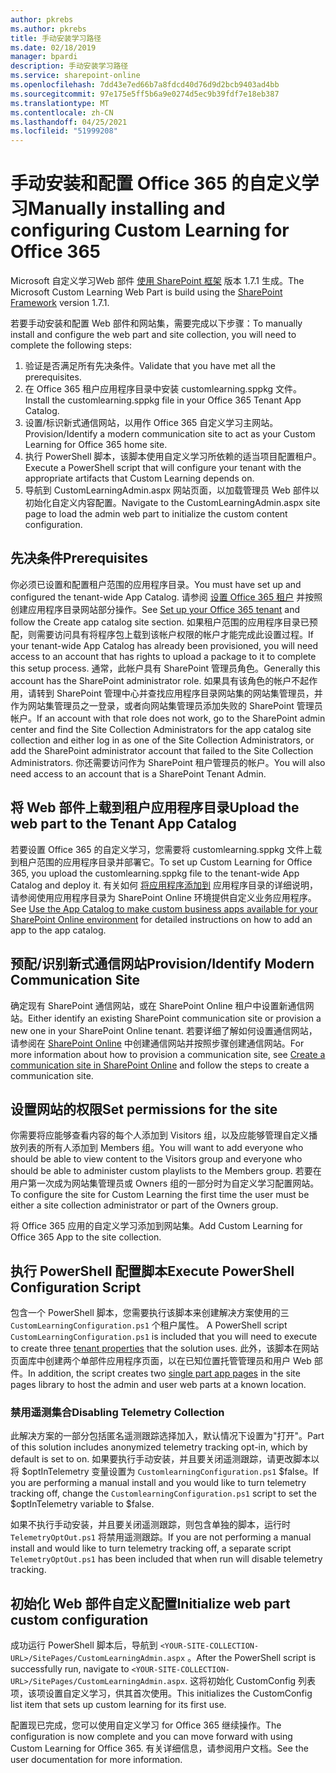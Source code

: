 ```yaml
---
author: pkrebs
ms.author: pkrebs
title: 手动安装学习路径
ms.date: 02/18/2019
manager: bpardi
description: 手动安装学习路径
ms.service: sharepoint-online
ms.openlocfilehash: 7dd43e7ed66b7a8fdcd40d76d9d2bcb9403ad4bb
ms.sourcegitcommit: 97e175e5ff5b6a9e0274d5ec9b39fdf7e18eb387
ms.translationtype: MT
ms.contentlocale: zh-CN
ms.lasthandoff: 04/25/2021
ms.locfileid: "51999208"
---
```

# <a name="manually-installing-and-configuring-custom-learning-for-office-365"></a><span data-ttu-id="aaaa5-103">手动安装和配置 Office 365 的自定义学习</span><span class="sxs-lookup"><span data-stu-id="aaaa5-103">Manually installing and configuring Custom Learning for Office 365</span></span>

<span data-ttu-id="aaaa5-104">Microsoft 自定义学习Web 部件 [使用 SharePoint 框架](/sharepoint/dev/spfx/sharepoint-framework-overview) 版本 1.7.1 生成。</span><span class="sxs-lookup"><span data-stu-id="aaaa5-104">The Microsoft Custom Learning Web Part is build using the [SharePoint Framework](/sharepoint/dev/spfx/sharepoint-framework-overview) version 1.7.1.</span></span>

<span data-ttu-id="aaaa5-105">若要手动安装和配置 Web 部件和网站集，需要完成以下步骤：</span><span class="sxs-lookup"><span data-stu-id="aaaa5-105">To manually install and configure the web part and site collection, you will need to complete the following steps:</span></span>

1. <span data-ttu-id="aaaa5-106">验证是否满足所有先决条件。</span><span class="sxs-lookup"><span data-stu-id="aaaa5-106">Validate that you have met all the prerequisites.</span></span>
1. <span data-ttu-id="aaaa5-107">在 Office 365 租户应用程序目录中安装 customlearning.sppkg 文件。</span><span class="sxs-lookup"><span data-stu-id="aaaa5-107">Install the customlearning.sppkg file in your Office 365 Tenant App Catalog.</span></span>
1. <span data-ttu-id="aaaa5-108">设置/标识新式通信网站，以用作 Office 365 自定义学习主网站。</span><span class="sxs-lookup"><span data-stu-id="aaaa5-108">Provision/Identify a modern communication site to act as your Custom Learning for Office 365 home site.</span></span>
1. <span data-ttu-id="aaaa5-109">执行 PowerShell 脚本，该脚本使用自定义学习所依赖的适当项目配置租户。</span><span class="sxs-lookup"><span data-stu-id="aaaa5-109">Execute a PowerShell script that will configure your tenant with the appropriate artifacts that Custom Learning depends on.</span></span>
1. <span data-ttu-id="aaaa5-110">导航到 CustomLearningAdmin.aspx 网站页面，以加载管理员 Web 部件以初始化自定义内容配置。</span><span class="sxs-lookup"><span data-stu-id="aaaa5-110">Navigate to the CustomLearningAdmin.aspx site page to load the admin web part to initialize the custom content configuration.</span></span>

## <a name="prerequisites"></a><span data-ttu-id="aaaa5-111">先决条件</span><span class="sxs-lookup"><span data-stu-id="aaaa5-111">Prerequisites</span></span>

<span data-ttu-id="aaaa5-112">你必须已设置和配置租户范围的应用程序目录。</span><span class="sxs-lookup"><span data-stu-id="aaaa5-112">You must have set up and configured the tenant-wide App Catalog.</span></span> <span data-ttu-id="aaaa5-113">请参阅 [设置 Office 365 租户](/sharepoint/dev/spfx/set-up-your-developer-tenant#create-app-catalog-site) 并按照创建应用程序目录网站部分操作。</span><span class="sxs-lookup"><span data-stu-id="aaaa5-113">See [Set up your Office 365 tenant](/sharepoint/dev/spfx/set-up-your-developer-tenant#create-app-catalog-site) and follow the Create app catalog site section.</span></span> <span data-ttu-id="aaaa5-114">如果租户范围的应用程序目录已预配，则需要访问具有将程序包上载到该帐户权限的帐户才能完成此设置过程。</span><span class="sxs-lookup"><span data-stu-id="aaaa5-114">If your tenant-wide App Catalog has already been provisioned, you will need access to an account that has rights to upload a package to it to complete this setup process.</span></span> <span data-ttu-id="aaaa5-115">通常，此帐户具有 SharePoint 管理员角色。</span><span class="sxs-lookup"><span data-stu-id="aaaa5-115">Generally this account has the SharePoint administrator role.</span></span> <span data-ttu-id="aaaa5-116">如果具有该角色的帐户不起作用，请转到 SharePoint 管理中心并查找应用程序目录网站集的网站集管理员，并作为网站集管理员之一登录，或者向网站集管理员添加失败的 SharePoint 管理员帐户。</span><span class="sxs-lookup"><span data-stu-id="aaaa5-116">If an account with that role does not work, go to the SharePoint admin center and find the Site Collection Administrators for the app catalog site collection and either log in as one of the Site Collection Administrators, or add the SharePoint administrator account that failed to the Site Collection Administrators.</span></span> <span data-ttu-id="aaaa5-117">你还需要访问作为 SharePoint 租户管理员的帐户。</span><span class="sxs-lookup"><span data-stu-id="aaaa5-117">You will also need access to an account that is a SharePoint Tenant Admin.</span></span>

## <a name="upload-the-web-part-to-the-tenant-app-catalog"></a><span data-ttu-id="aaaa5-118">将 Web 部件上载到租户应用程序目录</span><span class="sxs-lookup"><span data-stu-id="aaaa5-118">Upload the web part to the Tenant App Catalog</span></span>

<span data-ttu-id="aaaa5-119">若要设置 Office 365 的自定义学习，您需要将 customlearning.sppkg 文件上载到租户范围的应用程序目录并部署它。</span><span class="sxs-lookup"><span data-stu-id="aaaa5-119">To set up Custom Learning for Office 365, you upload the customlearning.sppkg file to the tenant-wide App Catalog and deploy it.</span></span> <span data-ttu-id="aaaa5-120">有关如何 [将应用程序添加到](/sharepoint/use-app-catalog) 应用程序目录的详细说明，请参阅使用应用程序目录为 SharePoint Online 环境提供自定义业务应用程序。</span><span class="sxs-lookup"><span data-stu-id="aaaa5-120">See [Use the App Catalog to make custom business apps available for your SharePoint Online environment](/sharepoint/use-app-catalog) for detailed instructions on how to add an app to the app catalog.</span></span>

## <a name="provisionidentify-modern-communication-site"></a><span data-ttu-id="aaaa5-121">预配/识别新式通信网站</span><span class="sxs-lookup"><span data-stu-id="aaaa5-121">Provision/Identify Modern Communication Site</span></span>

<span data-ttu-id="aaaa5-122">确定现有 SharePoint 通信网站，或在 SharePoint Online 租户中设置新通信网站。</span><span class="sxs-lookup"><span data-stu-id="aaaa5-122">Either identify an existing SharePoint communication site or provision a new one in your SharePoint Online tenant.</span></span> <span data-ttu-id="aaaa5-123">若要详细了解如何设置通信网站，请参阅在 [SharePoint Online](https://support.office.com/article/create-a-communication-site-in-sharepoint-online-7fb44b20-a72f-4d2c-9173-fc8f59ba50eb) 中创建通信网站并按照步骤创建通信网站。</span><span class="sxs-lookup"><span data-stu-id="aaaa5-123">For more information about how to provision a communication site, see [Create a communication site in SharePoint Online](https://support.office.com/article/create-a-communication-site-in-sharepoint-online-7fb44b20-a72f-4d2c-9173-fc8f59ba50eb) and follow the steps to create a communication site.</span></span>

## <a name="set-permissions-for-the-site"></a><span data-ttu-id="aaaa5-124">设置网站的权限</span><span class="sxs-lookup"><span data-stu-id="aaaa5-124">Set permissions for the site</span></span>

<span data-ttu-id="aaaa5-125">你需要将应能够查看内容的每个人添加到 Visitors 组，以及应能够管理自定义播放列表的所有人添加到 Members 组。</span><span class="sxs-lookup"><span data-stu-id="aaaa5-125">You will want to add everyone who should be able to view content to the Visitors group and everyone who should be able to administer custom playlists to the Members group.</span></span> <span data-ttu-id="aaaa5-126">若要在用户第一次成为网站集管理员或 Owners 组的一部分时为自定义学习配置网站。</span><span class="sxs-lookup"><span data-stu-id="aaaa5-126">To configure the site for Custom Learning the first time the user must be either a site collection administrator or part of the Owners group.</span></span>

<span data-ttu-id="aaaa5-127">将 Office 365 应用的自定义学习添加到网站集。</span><span class="sxs-lookup"><span data-stu-id="aaaa5-127">Add Custom Learning for Office 365 App to the site collection.</span></span>

## <a name="execute-powershell-configuration-script"></a><span data-ttu-id="aaaa5-128">执行 PowerShell 配置脚本</span><span class="sxs-lookup"><span data-stu-id="aaaa5-128">Execute PowerShell Configuration Script</span></span>

<span data-ttu-id="aaaa5-129">包含一个 PowerShell 脚本，您需要执行该脚本来创建解决方案使用的三 `CustomLearningConfiguration.ps1` 个租户属性。 [](/sharepoint/dev/spfx/tenant-properties)</span><span class="sxs-lookup"><span data-stu-id="aaaa5-129">A PowerShell script `CustomLearningConfiguration.ps1` is included that you will need to execute to create three [tenant properties](/sharepoint/dev/spfx/tenant-properties) that the solution uses.</span></span> <span data-ttu-id="aaaa5-130">此外，该脚本在网站页面库中[](/sharepoint/dev/spfx/web-parts/single-part-app-pages)创建两个单部件应用程序页面，以在已知位置托管管理员和用户 Web 部件。</span><span class="sxs-lookup"><span data-stu-id="aaaa5-130">In addition, the script creates two [single part app pages](/sharepoint/dev/spfx/web-parts/single-part-app-pages) in the site pages library to host the admin and user web parts at a known location.</span></span>

### <a name="disabling-telemetry-collection"></a><span data-ttu-id="aaaa5-131">禁用遥测集合</span><span class="sxs-lookup"><span data-stu-id="aaaa5-131">Disabling Telemetry Collection</span></span>

<span data-ttu-id="aaaa5-132">此解决方案的一部分包括匿名遥测跟踪选择加入，默认情况下设置为"打开"。</span><span class="sxs-lookup"><span data-stu-id="aaaa5-132">Part of this solution includes anonymized telemetry tracking opt-in, which by default is set to on.</span></span> <span data-ttu-id="aaaa5-133">如果要执行手动安装，并且要关闭遥测跟踪，请更改脚本以将 $optInTelemetry 变量设置为 `CustomlearningConfiguration.ps1` $false。</span><span class="sxs-lookup"><span data-stu-id="aaaa5-133">If you are performing a manual install and you would like to turn telemetry tracking off, change the `CustomlearningConfiguration.ps1` script to set the $optInTelemetry variable to $false.</span></span>

<span data-ttu-id="aaaa5-134">如果不执行手动安装，并且要关闭遥测跟踪，则包含单独的脚本，运行时 `TelemetryOptOut.ps1` 将禁用遥测跟踪。</span><span class="sxs-lookup"><span data-stu-id="aaaa5-134">If you are not performing a manual install and would like to turn telemetry tracking off, a separate script `TelemetryOptOut.ps1` has been included that when run will disable telemetry tracking.</span></span>

## <a name="initialize-web-part-custom-configuration"></a><span data-ttu-id="aaaa5-135">初始化 Web 部件自定义配置</span><span class="sxs-lookup"><span data-stu-id="aaaa5-135">Initialize web part custom configuration</span></span>

<span data-ttu-id="aaaa5-136">成功运行 PowerShell 脚本后，导航到 `<YOUR-SITE-COLLECTION-URL>/SitePages/CustomLearningAdmin.aspx` 。</span><span class="sxs-lookup"><span data-stu-id="aaaa5-136">After the PowerShell script is successfully run, navigate to `<YOUR-SITE-COLLECTION-URL>/SitePages/CustomLearningAdmin.aspx`.</span></span> <span data-ttu-id="aaaa5-137">这将初始化 CustomConfig 列表项，该项设置自定义学习，供其首次使用。</span><span class="sxs-lookup"><span data-stu-id="aaaa5-137">This initializes the CustomConfig list item that sets up custom learning for its first use.</span></span>

<span data-ttu-id="aaaa5-138">配置现已完成，您可以使用自定义学习 for Office 365 继续操作。</span><span class="sxs-lookup"><span data-stu-id="aaaa5-138">The configuration is now complete and you can move forward with using Custom Learning for Office 365.</span></span> <span data-ttu-id="aaaa5-139">有关详细信息，请参阅用户文档。</span><span class="sxs-lookup"><span data-stu-id="aaaa5-139">See the user documentation for more information.</span></span>
